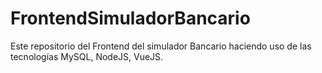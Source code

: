 # FrontendSimuladorBancario
Este repositorio del Frontend del simulador Bancario haciendo uso de las tecnologías MySQL, NodeJS, VueJS.
